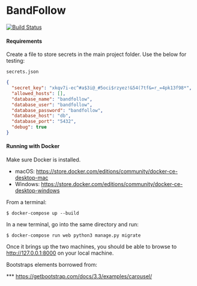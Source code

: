 # BandFollow

[![Build Status](https://travis-ci.org/Tamerz/bandfollow.svg?branch=master)](https://travis-ci.org/Tamerz/bandfollow)

#### Requirements
Create a file to store secrets in the main project folder. Use the below for testing:

`secrets.json`
```json
{
  "secret_key": "xkqv7i-ec^#a$3i@_#5oci$rzyez!&54(7tf&=r_=4pk13f98*",
  "allowed_hosts": [],
  "database_name": "bandfollow",
  "database_user": "bandfollow",
  "database_password": "bandfollow",
  "database_host": "db",
  "database_port": "5432",
  "debug": true
}
```

#### Running with Docker

Make sure Docker is installed.
* macOS: <https://store.docker.com/editions/community/docker-ce-desktop-mac>
* Windows: <https://store.docker.com/editions/community/docker-ce-desktop-windows>

From a terminal:
```
$ docker-compose up --build
```

In a new terminal, go into the same directory and run:
```
$ docker-compose run web python3 manage.py migrate
```

Once it brings up the two machines, you should be able to browse to
<http://127.0.0.1:8000> on your local machine.


Bootstraps elements borrowed from:

*** https://getbootstrap.com/docs/3.3/examples/carousel/